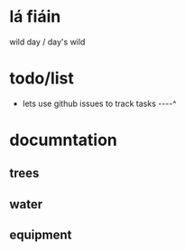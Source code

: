 lá fiáin
========

wild day / day's wild

todo/list
==========
 - lets use github issues to track tasks ----^

documntation
============

trees
-----


water
-----


equipment
---------


